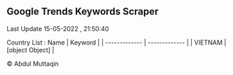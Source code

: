 

## Google Trends Keywords Scraper 
 
Last Update 15-05-2022 , 21:50:40

Country List :
 Name  | Keyword |
| ------------- | ------------- |
| VIETNAM | [object Object] |



© Abdul Muttaqin 

